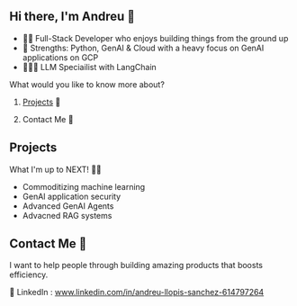 ## Hi there, I'm Andreu 👋

* 👨‍💻 Full-Stack Developer who enjoys building things from the ground up
* 💪 Strengths: Python, GenAI & Cloud with a heavy focus on GenAI applications on GCP
* 👨🏽‍💻 LLM Speciailist with LangChain
  
What would you like to know more about?

1. [Projects](#projects) 👷

2. Contact Me 📧


## Projects

What I'm up to NEXT! 🤔💭
* Commoditizing machine learning
* GenAI application security
* Advanced GenAI Agents
* Advacned RAG systems

## Contact Me 📮

I want to help people through building amazing products that boosts efficiency.

🔗 LinkedIn : www.linkedin.com/in/andreu-llopis-sanchez-614797264

